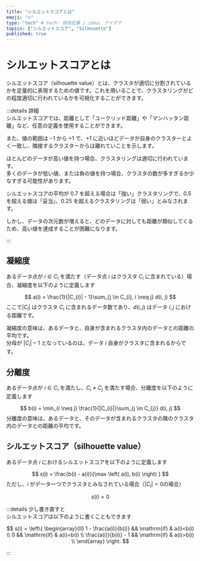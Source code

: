 ```yaml
---
title: "シルエットスコアとは"
emoji: "🔥"
type: "tech" # tech: 技術記事 / idea: アイデア
topics: ["シルエットスコア", "Silhouette"]
published: true
---
```

# シルエットスコアとは
シルエットスコア（silhouette value）とは、クラスタが適切に分割されているかを定量的に表現するための値です。これを用いることで、クラスタリングがどの程度適切に行われているかを可視化することができます。

:::details 詳細  
シルエットスコアでは、距離として「ユークリッド距離」や「マンハッタン距離」など、任意の定義を使用することができます。

また、値の範囲は $-1$ から $+1$ で、$+1$ に近いほどデータが自身のクラスターとよく一致し、隣接するクラスターからは離れていことを示します。

ほとんどのデータが高い値を持つ場合、クラスタリングは適切に行われています。  
多くのデータが低い値、または負の値を持つ場合、クラスタの数が多すぎるか少なすぎる可能性があります。  

シルエットスコアの平均が $0.7$ を超える場合は「強い」クラスタリングで、$0.5$ を超える値は「妥当」、$0.25$ を超えるクラスタリングは「弱い」とみなされます。

しかし、データの次元数が増えると、どのデータに対しても距離が類似してくるため、高い値を達成することが困難になります。

:::

## 凝縮度  
あるデータ点が $i \in C_{i}$ を満たす（データ点 $i$ はクラスタ $C_{i}$ に含まれている）場合、凝縮度を以下のように定義します

$$
a(i) = \frac{1}{|C_{i}| - 1}\sum_{j \in C_{i}, i \neq j} d(i, j)
$$
ここで$|C_{i}|$ はクラスタ $C_{i}$ に含まれるデータ数であり、$d(i, j)$ はデータ $i, j$ における距離です。  

凝縮度の意味は、あるデータと、自身が含まれるクラスタ内のデータとの距離の平均です。  
分母が $|C_{i}| - 1$ となっているのは、データ $i$ 自身がクラスタに含まれるからです。

## 分離度
あるデータ点が $i \in C_{i}$ を満たし、$C_{i} \neq C_{j}$ を満たす場合、分離度を以下のように定義します

$$
b(i) = \min_{i \neq j} \frac{1}{|C_{i}|}\sum_{j \in C_{j}} d(i, j)
$$
分離度の意味は、あるデータと、そのデータが含まれるクラスタの隣のクラスタ内のデータとの距離の平均です。

## シルエットスコア（silhouette value）
あるデータ点 $i$ におけるシルエットスコアを以下のように定義します

$$
s(i) = \frac{b(i) - a(i)}{\max \left( a(i), b(i) \right) }
$$
ただし、$i$ がデータ一つでクラスタとみなされている場合（$|C_{i}| = 0$の場合）

$$
s(i) = 0
$$

:::details 少し書き直すと  
シルエットスコアは以下のように書くこともできます

$$
s(i) = \left\{
\begin{array}{ll}
1 - \frac{a(i)}{b(i)} && \mathrm{if} & a(i)<b(i) \\
0 && \mathrm{if} & a(i)=b(i) \\
\frac{a(i)}{b(i)} - 1 && \mathrm{if} & a(i)>b(i) \\
\end{array}
\right.
$$ 

:::